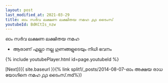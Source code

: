 ```yaml
---
layout: post
last_modified_at: 2021-03-29
title: ഓം സർവ ലക്ഷണ ലക്ഷിതയ നമഹ ൧൧ ടൈംസ്
youtubeId: BdKCtIs_nzw
---
```

 
 
 ഓം സർവ ലക്ഷണ ലക്ഷിതയ നമഹ 
 
 -  ആരാണ് എല്ലാ നല്ല ഗുണങ്ങളുടെയും നിധി ഭവനം 
 
  
 
  
 
 
 
 
 
 


{% include youtubePlayer.html id=page.youtubeId %}
 
[Next]({{ site.baseurl }}{% link  split1/_posts/2014-08-07-ഓം അക്ഷയ രാധ യോഗിനെ നമഹ ൧൧ ടൈംസ്.md%})
 
